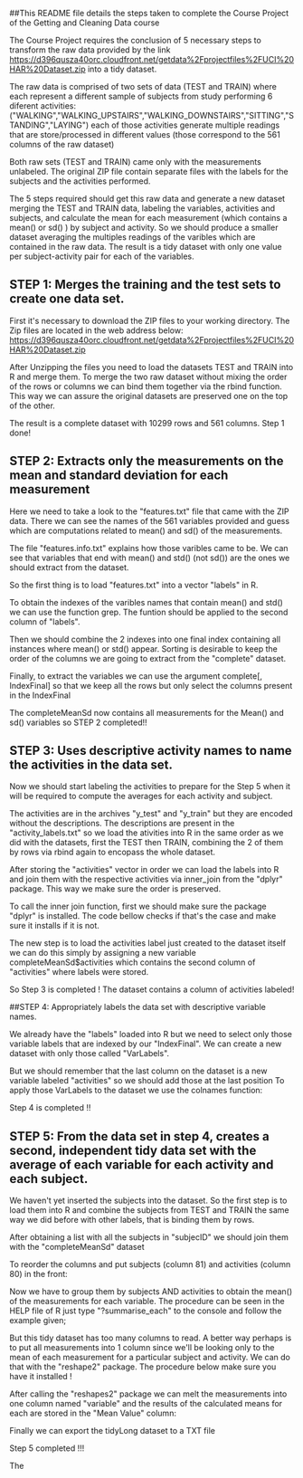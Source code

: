 ##This README file details the steps taken to complete the Course Project of the Getting and Cleaning Data course

The Course Project requires the conclusion of 5 necessary steps to transform the raw data provided by the
link https://d396qusza40orc.cloudfront.net/getdata%2Fprojectfiles%2FUCI%20HAR%20Dataset.zip
into a tidy dataset.

The raw data is comprised of two sets of data (TEST and TRAIN) where each represent a different sample of subjects from study performing 6 diferent activities:
("WALKING","WALKING_UPSTAIRS","WALKING_DOWNSTAIRS","SITTING","STANDING","LAYING")
each of those activities generate multiple readings that are store/processed in different values (those correspond to the 561 columns of the raw dataset)

Both raw sets (TEST and TRAIN) came only with the measurements unlabeled. The original ZIP file contain separate files with the labels for the subjects and the activities performed.

The 5 steps required should get this raw data and generate a new dataset merging the TEST and TRAIN data, labeling the variables, activities and subjects, and calculate the mean for each measurement (which contains a mean() or sd() ) by subject and activity. So we should produce a smaller dataset averaging the multiples readings of the varibles which are contained in the raw data. The result is a tidy dataset with only one value per subject-activity pair for each of the variables.

## STEP 1: Merges the training and the test sets to create one data set.

First it's necessary to download the ZIP files to your working directory.
The Zip files are located in the web address below: https://d396qusza40orc.cloudfront.net/getdata%2Fprojectfiles%2FUCI%20HAR%20Dataset.zip

After Unzipping the files you need to load the datasets TEST and TRAIN into R and merge them. 
To merge the two raw dataset without mixing the order of the rows or columns
we can bind them together via the rbind function. This way we can assure the 
original datasets are preserved one on the top of the other.

The result is a complete dataset with 10299 rows and 561 columns. Step 1 done!

## STEP 2: Extracts only the measurements on the mean and standard deviation for each measurement

 Here we need to take a look to the "features.txt" file that came with the ZIP data.
 There we can see the names of the 561 variables provided and guess which are 
 computations related to mean() and sd() of the measurements. 

 The file "features.info.txt" explains how those varibles came to be. We can see
 that variables that end with mean() and std() (not sd()) are the ones we should
 extract from the dataset.
 
 So the first thing is to load "features.txt" into a vector "labels" in R.

To obtain the indexes of the varibles names that contain mean() and std() we can
use the function grep. The funtion should be applied to the second column of "labels".

Then we should combine the 2 indexes into one final index containing all instances
where mean() or std() appear. Sorting is desirable to keep the order of the
columns we are going to extract from the "complete" dataset.

Finally, to extract the variables we can use the argument complete[, IndexFinal]
so that we keep all the rows but only select the columns present in the IndexFinal


The completeMeanSd now contains all measurements for the Mean() and sd() variables
so STEP 2 completed!!

## STEP 3: Uses descriptive activity names to name the activities in the data set.

Now we should start labeling the activities to prepare for the Step 5 when it
will be required to compute the averages for each activity and subject.

The activities are in the archives "y_test" and "y_train" but they are encoded
without the descriptions. The descriptions are present in the "activity_labels.txt"
so we load the ativities into R in the same order as we did with the datasets, first 
the TEST then TRAIN, combining the 2 of them by rows via rbind again to encopass the
whole dataset.

After storing the "activities" vector in order we can load the labels into R and join
them with the respective activities via inner_join from the "dplyr" package. This way
we make sure the order is preserved.

To call the inner join function, first we should make sure the package "dplyr" is
installed. The code bellow checks if that's the case and make sure it installs if
it is not.

The new step is to load the activities label just created to the dataset itself
we can do this simply by assigning a new variable completeMeanSd$activities
which contains the second column of "activities" where labels were stored.

So Step 3 is completed ! The dataset contains a column of activities labeled!

##STEP 4: Appropriately labels the data set with descriptive variable names. 

We already have the "labels" loaded into R but we need to select only those
variable labels that are indexed by our "IndexFinal". We can create a new dataset
with only those called "VarLabels".

But we should remember that the last column on the dataset is a new variable
labeled "activities" so we should add those at the last position
To apply those VarLabels to the dataset we use the colnames function:

Step 4 is completed !!

## STEP 5: From the data set in step 4, creates a second, independent tidy data set with the average of each variable for each activity and each subject.

We haven't yet inserted the subjects into the dataset. So the first step is
to load them into R and combine the subjects from TEST and TRAIN the same way we
did before with other labels, that is binding them by rows.

After obtaining a list with all the subjects in "subjecID" we should join them
with the "completeMeanSd" dataset

To reorder the columns and put subjects (column 81) and activities (column 80) 
in the front:

Now we have to group them by subjects AND activities to obtain the mean() of the
measurements for each variable. The procedure can be seen in the HELP file of R
just type "?summarise_each" to the console and follow the example given;


But this tidy dataset has too many columns to read. A better way perhaps is to
put all measurements into 1 column since we'll be looking only to the mean of
each measurement for a particular subject and activity. We can do that with the
"reshape2" package. The procedure below make sure you have it installed !

After calling the "reshapes2" package we can melt the measurements into one 
column named "variable" and the results of the calculated means for each
are stored in the "Mean Value" column:

Finally we can export the tidyLong dataset to a TXT file

Step 5 completed !!!

The 


